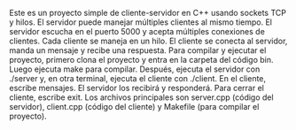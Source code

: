 Este es un proyecto simple de cliente-servidor en C++ usando sockets TCP y hilos. El servidor puede manejar múltiples clientes al mismo tiempo.
El servidor escucha en el puerto 5000 y acepta múltiples conexiones de clientes. Cada cliente se maneja en un hilo. El cliente se conecta al servidor, manda un mensaje y recibe una respuesta.
Para compilar y ejecutar el proyecto, primero clona el proyecto y entra en la carpeta del código bin. Luego ejecuta make para compilar.
Después, ejecuta el servidor con ./server y, en otra terminal, ejecuta el cliente con ./client. En el cliente, escribe mensajes. El servidor los recibirá y responderá. Para cerrar el cliente, escribe exit.
Los archivos principales son server.cpp (código del servidor), client.cpp (código del cliente) y Makefile (para compilar el proyecto).
